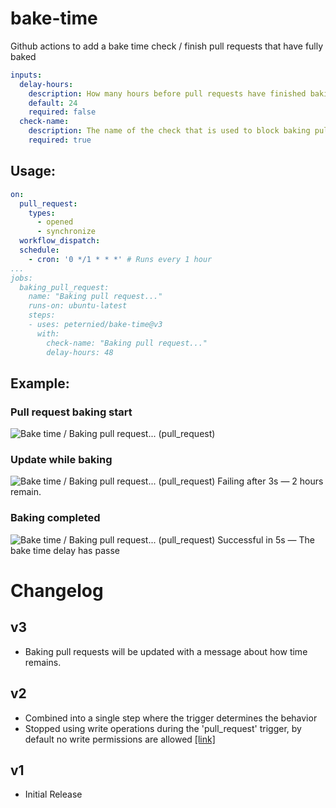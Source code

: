 # bake-time
Github actions to add a bake time check / finish pull requests that have fully baked

```yaml
inputs:
  delay-hours:
    description: How many hours before pull requests have finished baking
    default: 24
    required: false
  check-name:
    description: The name of the check that is used to block baking pull requests, recommend "Baking pull request..."
    required: true
```

## Usage:

```yaml
on:
  pull_request:
    types:
      - opened
      - synchronize
  workflow_dispatch:
  schedule:
    - cron: '0 */1 * * *' # Runs every 1 hour 
...
jobs:
  baking_pull_request:
    name: "Baking pull request..."
    runs-on: ubuntu-latest
    steps:
    - uses: peternied/bake-time@v3
      with:
        check-name: "Baking pull request..."
        delay-hours: 48
```

## Example:

### Pull request baking start
![Bake time / Baking pull request... (pull_request)](https://user-images.githubusercontent.com/2754967/226928503-4cd6c95f-80fe-4a33-8eeb-37147e18cd29.png)

### Update while baking
![Bake time / Baking pull request... (pull_request) Failing after 3s — 2 hours remain.](https://user-images.githubusercontent.com/2754967/226933188-383f284b-2cb7-4204-ba21-e17475e31a6d.png)

### Baking completed
![Bake time / Baking pull request... (pull_request) Successful in 5s — The bake time delay has passe](https://user-images.githubusercontent.com/2754967/226927082-66ddea37-476a-4e9e-bc4a-53129ee6156f.png)



# Changelog

## v3
- Baking pull requests will be updated with a message about how time remains. 

## v2
- Combined into a single step where the trigger determines the behavior
- Stopped using write operations during the 'pull_request' trigger, by default no write permissions are allowed [[link]](https://docs.github.com/en/actions/security-guides/automatic-token-authentication#permissions-for-the-github_token)

## v1
- Initial Release
